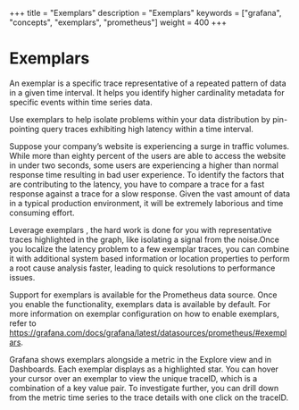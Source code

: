 +++
title = "Exemplars"
description = "Exemplars"
keywords = ["grafana", "concepts", "exemplars", "prometheus"]
weight = 400
+++

# Exemplars

An exemplar is a specific trace representative of a repeated pattern of data in a given time interval. It helps you identify higher cardinality metadata for specific events within time series data.

Use exemplars to help isolate problems within your data distribution by pin-pointing query traces exhibiting high latency within a time interval.

Suppose your company’s website is experiencing a surge in traffic volumes. While more than eighty percent of the users are able to access the website in under two seconds, some users are experiencing a higher than normal response time resulting in bad user experience. To identify the factors that are contributing to the latency, you have to compare a trace for a fast response against a trace for a slow response. Given the vast amount of data in a typical production environment, it will be extremely laborious and time consuming effort. 

Leverage exemplars , the hard work is done for you with representative traces highlighted in the graph, like isolating a signal from the noise.Once you localize the latency problem to a few exemplar traces, you can combine it with additional system based information or location properties to perform a root cause analysis faster, leading to quick resolutions to performance issues.

Support for exemplars is available for the Prometheus data source. Once you enable the functionality, exemplars data is available by default. For more information on exemplar configuration on how to enable exemplars, refer to https://grafana.com/docs/grafana/latest/datasources/prometheus/#exemplars.

Grafana shows exemplars alongside a metric in the Explore view and in Dashboards. Each exemplar displays as a highlighted star. You can hover your cursor over an exemplar to view the unique traceID, which is a combination of a key value pair. To investigate further, you can drill down from the metric time series to the trace details with one click on the traceID. 


